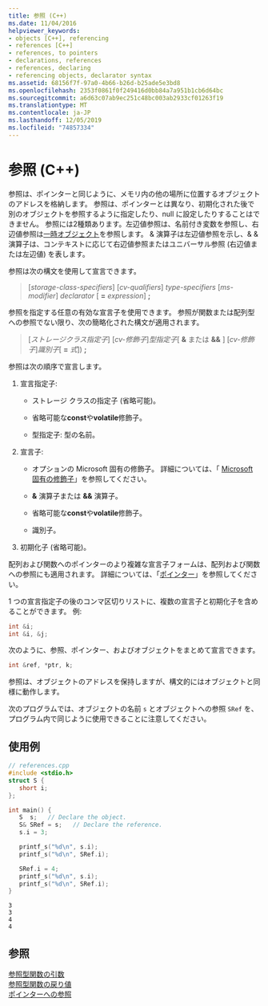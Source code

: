 ```yaml
---
title: 参照 (C++)
ms.date: 11/04/2016
helpviewer_keywords:
- objects [C++], referencing
- references [C++]
- references, to pointers
- declarations, references
- references, declaring
- referencing objects, declarator syntax
ms.assetid: 68156f7f-97a0-4b66-b26d-b25ade5e3bd8
ms.openlocfilehash: 2353f0861f0f249416d0bb84a7a951b1cb6d64bc
ms.sourcegitcommit: a6d63c07ab9ec251c48bc003ab2933cf01263f19
ms.translationtype: MT
ms.contentlocale: ja-JP
ms.lasthandoff: 12/05/2019
ms.locfileid: "74857334"
---
```

# <a name="references-c"></a>参照 (C++)

参照は、ポインターと同じように、メモリ内の他の場所に位置するオブジェクトのアドレスを格納します。 参照は、ポインターとは異なり、初期化された後で別のオブジェクトを参照するように指定したり、null に設定したりすることはできません。 参照には2種類あります。左辺値参照は、名前付き変数を参照し、右辺値参照は[一時オブジェクト](../cpp/temporary-objects.md)を参照します。 & 演算子は左辺値参照を示し、& & 演算子は、コンテキストに応じて右辺値参照またはユニバーサル参照 (右辺値または左辺値) を表します。

参照は次の構文を使用して宣言できます。

> \[*storage-class-specifiers*] \[*cv-qualifiers*] *type-specifiers* \[*ms-modifier*] *declarator* \[ **=** *expression*] **;**

参照を指定する任意の有効な宣言子を使用できます。 参照が関数または配列型への参照でない限り、次の簡略化された構文が適用されます。

> \[*ストレージクラス指定子*] \[*cv-修飾子*]*型指定子*\[ **&** または **&&** ] \[*cv-修飾子*]*識別子*\[ **=** *式*]) **;**

参照は次の順序で宣言します。

1. 宣言指定子:

   - ストレージ クラスの指定子 (省略可能)。

   - 省略可能な**const**や**volatile**修飾子。

   - 型指定子: 型の名前。

1. 宣言子:

   - オプションの Microsoft 固有の修飾子。 詳細については、「 [Microsoft 固有の修飾子](../cpp/microsoft-specific-modifiers.md)」を参照してください。

   - **&** 演算子または **&&** 演算子。

   - 省略可能な**const**や**volatile**修飾子。

   - 識別子。

1. 初期化子 (省略可能)。

配列および関数へのポインターのより複雑な宣言子フォームは、配列および関数への参照にも適用されます。 詳細については、「[ポインター](../cpp/pointers-cpp.md)」を参照してください。

1 つの宣言指定子の後のコンマ区切りリストに、複数の宣言子と初期化子を含めることができます。 例:

```cpp
int &i;
int &i, &j;
```

次のように、参照、ポインター、およびオブジェクトをまとめて宣言できます。

```cpp
int &ref, *ptr, k;
```

参照は、オブジェクトのアドレスを保持しますが、構文的にはオブジェクトと同様に動作します。

次のプログラムでは、オブジェクトの名前 `s` とオブジェクトへの参照 `SRef` を、プログラム内で同じように使用できることに注意してください。

## <a name="example"></a>使用例

```cpp
// references.cpp
#include <stdio.h>
struct S {
   short i;
};

int main() {
   S  s;   // Declare the object.
   S& SRef = s;   // Declare the reference.
   s.i = 3;

   printf_s("%d\n", s.i);
   printf_s("%d\n", SRef.i);

   SRef.i = 4;
   printf_s("%d\n", s.i);
   printf_s("%d\n", SRef.i);
}
```

```Output
3
3
4
4
```

## <a name="see-also"></a>参照

[参照型関数の引数](../cpp/reference-type-function-arguments.md)<br/>
[参照型関数の戻り値](../cpp/reference-type-function-returns.md)<br/>
[ポインターへの参照](../cpp/references-to-pointers.md)
